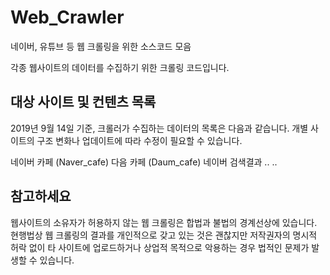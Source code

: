 # Web_Crawler
네이버, 유튜브 등 웹 크롤링을 위한 소스코드 모음

각종 웹사이트의 데이터를 수집하기 위한 크롤링 코드입니다.

## 대상 사이트 및 컨텐츠 목록

2019년 9월 14일 기준, 크롤러가 수집하는 데이터의 목록은 다음과 같습니다.
개별 사이트의 구조 변화나 업데이트에 따라 수정이 필요할 수 있습니다.

네이버 카페 (Naver_cafe)
다음 카페 (Daum_cafe)
네이버 검색결과
..
..


## 참고하세요
웹사이트의 소유자가 허용하지 않는 웹 크롤링은 합법과 불법의 경계선상에 있습니다. 
현행법상 웹 크롤링의 결과를 개인적으로 갖고 있는 것은 괜찮지만
저작권자의 명시적 허락 없이 타 사이트에 업로드하거나 상업적 목적으로 악용하는 경우 법적인 문제가 발생할 수 있습니다.

